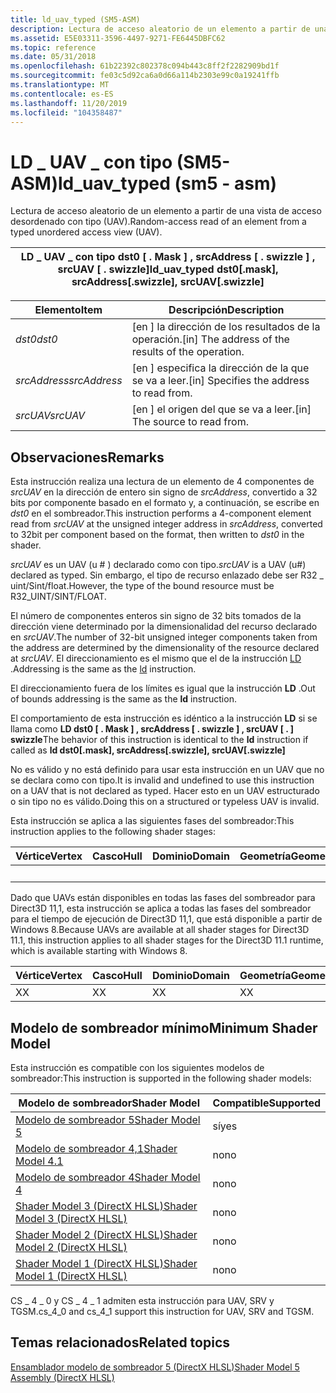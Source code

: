 ```yaml
---
title: ld_uav_typed (SM5-ASM)
description: Lectura de acceso aleatorio de un elemento a partir de una vista de acceso desordenado con tipo (UAV).
ms.assetid: E5E03311-3596-4497-9271-FE6445DBFC62
ms.topic: reference
ms.date: 05/31/2018
ms.openlocfilehash: 61b22392c802378c094b443c8ff2f2282909bd1f
ms.sourcegitcommit: fe03c5d92ca6a0d66a114b2303e99c0a19241ffb
ms.translationtype: MT
ms.contentlocale: es-ES
ms.lasthandoff: 11/20/2019
ms.locfileid: "104358487"
---
```

# <a name="ld_uav_typed-sm5---asm"></a><span data-ttu-id="e56f7-103">LD \_ UAV \_ con tipo (SM5-ASM)</span><span class="sxs-lookup"><span data-stu-id="e56f7-103">ld\_uav\_typed (sm5 - asm)</span></span>

<span data-ttu-id="e56f7-104">Lectura de acceso aleatorio de un elemento a partir de una vista de acceso desordenado con tipo (UAV).</span><span class="sxs-lookup"><span data-stu-id="e56f7-104">Random-access read of an element from a typed unordered access view (UAV).</span></span>



| <span data-ttu-id="e56f7-105">LD \_ UAV \_ con tipo dst0 \[ . Mask \] , srcAddress \[ . swizzle \] , srcUAV \[ . swizzle\]</span><span class="sxs-lookup"><span data-stu-id="e56f7-105">ld\_uav\_typed dst0\[.mask\], srcAddress\[.swizzle\], srcUAV\[.swizzle\]</span></span> |
|--------------------------------------------------------------------------|



 



| <span data-ttu-id="e56f7-106">Elemento</span><span class="sxs-lookup"><span data-stu-id="e56f7-106">Item</span></span>                                                                                                           | <span data-ttu-id="e56f7-107">Descripción</span><span class="sxs-lookup"><span data-stu-id="e56f7-107">Description</span></span>                                                    |
|----------------------------------------------------------------------------------------------------------------|----------------------------------------------------------------|
| <span data-ttu-id="e56f7-108"><span id="dst0"></span><span id="DST0"></span>*dst0*</span><span class="sxs-lookup"><span data-stu-id="e56f7-108"><span id="dst0"></span><span id="DST0"></span>*dst0*</span></span><br/>                                                | <span data-ttu-id="e56f7-109">\[en \] la dirección de los resultados de la operación.</span><span class="sxs-lookup"><span data-stu-id="e56f7-109">\[in\] The address of the results of the operation.</span></span><br/> |
| <span data-ttu-id="e56f7-110"><span id="srcAddress"></span><span id="srcaddress"></span><span id="SRCADDRESS"></span>*srcAddress*</span><span class="sxs-lookup"><span data-stu-id="e56f7-110"><span id="srcAddress"></span><span id="srcaddress"></span><span id="SRCADDRESS"></span>*srcAddress*</span></span><br/> | <span data-ttu-id="e56f7-111">\[en \] especifica la dirección de la que se va a leer.</span><span class="sxs-lookup"><span data-stu-id="e56f7-111">\[in\] Specifies the address to read from.</span></span><br/>          |
| <span data-ttu-id="e56f7-112"><span id="srcUAV"></span><span id="srcuav"></span><span id="SRCUAV"></span>*srcUAV*</span><span class="sxs-lookup"><span data-stu-id="e56f7-112"><span id="srcUAV"></span><span id="srcuav"></span><span id="SRCUAV"></span>*srcUAV*</span></span><br/>                 | <span data-ttu-id="e56f7-113">\[en \] el origen del que se va a leer.</span><span class="sxs-lookup"><span data-stu-id="e56f7-113">\[in\] The source to read from.</span></span> <br/>                    |



 

## <a name="remarks"></a><span data-ttu-id="e56f7-114">Observaciones</span><span class="sxs-lookup"><span data-stu-id="e56f7-114">Remarks</span></span>

<span data-ttu-id="e56f7-115">Esta instrucción realiza una lectura de un elemento de 4 componentes de *srcUAV* en la dirección de entero sin signo de *srcAddress*, convertido a 32 bits por componente basado en el formato y, a continuación, se escribe en *dst0* en el sombreador.</span><span class="sxs-lookup"><span data-stu-id="e56f7-115">This instruction performs a 4-component element read from *srcUAV* at the unsigned integer address in *srcAddress*, converted to 32bit per component based on the format, then written to *dst0* in the shader.</span></span>

<span data-ttu-id="e56f7-116">*srcUAV* es un UAV (u \# ) declarado como con tipo.</span><span class="sxs-lookup"><span data-stu-id="e56f7-116">*srcUAV* is a UAV (u\#) declared as typed.</span></span> <span data-ttu-id="e56f7-117">Sin embargo, el tipo de recurso enlazado debe ser R32 \_ uint/Sint/float.</span><span class="sxs-lookup"><span data-stu-id="e56f7-117">However, the type of the bound resource must be R32\_UINT/SINT/FLOAT.</span></span>

<span data-ttu-id="e56f7-118">El número de componentes enteros sin signo de 32 bits tomados de la dirección viene determinado por la dimensionalidad del recurso declarado en *srcUAV*.</span><span class="sxs-lookup"><span data-stu-id="e56f7-118">The number of 32-bit unsigned integer components taken from the address are determined by the dimensionality of the resource declared at *srcUAV*.</span></span> <span data-ttu-id="e56f7-119">El direccionamiento es el mismo que el de la instrucción [LD](ld--sm4---asm-.md) .</span><span class="sxs-lookup"><span data-stu-id="e56f7-119">Addressing is the same as the [ld](ld--sm4---asm-.md) instruction.</span></span>

<span data-ttu-id="e56f7-120">El direccionamiento fuera de los límites es igual que la instrucción **LD** .</span><span class="sxs-lookup"><span data-stu-id="e56f7-120">Out of bounds addressing is the same as the **ld** instruction.</span></span>

<span data-ttu-id="e56f7-121">El comportamiento de esta instrucción es idéntico a la instrucción **LD** si se llama como **LD dst0 \[ . Mask \] , srcAddress \[ . swizzle \] , srcUAV \[ . \] swizzle**</span><span class="sxs-lookup"><span data-stu-id="e56f7-121">The behavior of this instruction is identical to the **ld** instruction if called as **ld dst0\[.mask\], srcAddress\[.swizzle\], srcUAV\[.swizzle\]**</span></span>

<span data-ttu-id="e56f7-122">No es válido y no está definido para usar esta instrucción en un UAV que no se declara como con tipo.</span><span class="sxs-lookup"><span data-stu-id="e56f7-122">It is invalid and undefined to use this instruction on a UAV that is not declared as typed.</span></span> <span data-ttu-id="e56f7-123">Hacer esto en un UAV estructurado o sin tipo no es válido.</span><span class="sxs-lookup"><span data-stu-id="e56f7-123">Doing this on a structured or typeless UAV is invalid.</span></span>

<span data-ttu-id="e56f7-124">Esta instrucción se aplica a las siguientes fases del sombreador:</span><span class="sxs-lookup"><span data-stu-id="e56f7-124">This instruction applies to the following shader stages:</span></span>



| <span data-ttu-id="e56f7-125">Vértice</span><span class="sxs-lookup"><span data-stu-id="e56f7-125">Vertex</span></span> | <span data-ttu-id="e56f7-126">Casco</span><span class="sxs-lookup"><span data-stu-id="e56f7-126">Hull</span></span> | <span data-ttu-id="e56f7-127">Dominio</span><span class="sxs-lookup"><span data-stu-id="e56f7-127">Domain</span></span> | <span data-ttu-id="e56f7-128">Geometría</span><span class="sxs-lookup"><span data-stu-id="e56f7-128">Geometry</span></span> | <span data-ttu-id="e56f7-129">Píxel</span><span class="sxs-lookup"><span data-stu-id="e56f7-129">Pixel</span></span> | <span data-ttu-id="e56f7-130">Compute</span><span class="sxs-lookup"><span data-stu-id="e56f7-130">Compute</span></span> |
|--------|------|--------|----------|-------|---------|
|        |      |        |          | <span data-ttu-id="e56f7-131">X</span><span class="sxs-lookup"><span data-stu-id="e56f7-131">X</span></span>     | <span data-ttu-id="e56f7-132">X</span><span class="sxs-lookup"><span data-stu-id="e56f7-132">X</span></span>       |



 

<span data-ttu-id="e56f7-133">Dado que UAVs están disponibles en todas las fases del sombreador para Direct3D 11,1, esta instrucción se aplica a todas las fases del sombreador para el tiempo de ejecución de Direct3D 11,1, que está disponible a partir de Windows 8.</span><span class="sxs-lookup"><span data-stu-id="e56f7-133">Because UAVs are available at all shader stages for Direct3D 11.1, this instruction applies to all shader stages for the Direct3D 11.1 runtime, which is available starting with Windows 8.</span></span>



| <span data-ttu-id="e56f7-134">Vértice</span><span class="sxs-lookup"><span data-stu-id="e56f7-134">Vertex</span></span> | <span data-ttu-id="e56f7-135">Casco</span><span class="sxs-lookup"><span data-stu-id="e56f7-135">Hull</span></span> | <span data-ttu-id="e56f7-136">Dominio</span><span class="sxs-lookup"><span data-stu-id="e56f7-136">Domain</span></span> | <span data-ttu-id="e56f7-137">Geometría</span><span class="sxs-lookup"><span data-stu-id="e56f7-137">Geometry</span></span> | <span data-ttu-id="e56f7-138">Píxel</span><span class="sxs-lookup"><span data-stu-id="e56f7-138">Pixel</span></span> | <span data-ttu-id="e56f7-139">Compute</span><span class="sxs-lookup"><span data-stu-id="e56f7-139">Compute</span></span> |
|--------|------|--------|----------|-------|---------|
| <span data-ttu-id="e56f7-140">X</span><span class="sxs-lookup"><span data-stu-id="e56f7-140">X</span></span>      | <span data-ttu-id="e56f7-141">X</span><span class="sxs-lookup"><span data-stu-id="e56f7-141">X</span></span>    | <span data-ttu-id="e56f7-142">X</span><span class="sxs-lookup"><span data-stu-id="e56f7-142">X</span></span>      | <span data-ttu-id="e56f7-143">X</span><span class="sxs-lookup"><span data-stu-id="e56f7-143">X</span></span>        | <span data-ttu-id="e56f7-144">X</span><span class="sxs-lookup"><span data-stu-id="e56f7-144">X</span></span>     | <span data-ttu-id="e56f7-145">X</span><span class="sxs-lookup"><span data-stu-id="e56f7-145">X</span></span>       |



 

## <a name="minimum-shader-model"></a><span data-ttu-id="e56f7-146">Modelo de sombreador mínimo</span><span class="sxs-lookup"><span data-stu-id="e56f7-146">Minimum Shader Model</span></span>

<span data-ttu-id="e56f7-147">Esta instrucción es compatible con los siguientes modelos de sombreador:</span><span class="sxs-lookup"><span data-stu-id="e56f7-147">This instruction is supported in the following shader models:</span></span>



| <span data-ttu-id="e56f7-148">Modelo de sombreador</span><span class="sxs-lookup"><span data-stu-id="e56f7-148">Shader Model</span></span>                                              | <span data-ttu-id="e56f7-149">Compatible</span><span class="sxs-lookup"><span data-stu-id="e56f7-149">Supported</span></span> |
|-----------------------------------------------------------|-----------|
| [<span data-ttu-id="e56f7-150">Modelo de sombreador 5</span><span class="sxs-lookup"><span data-stu-id="e56f7-150">Shader Model 5</span></span>](d3d11-graphics-reference-sm5.md)        | <span data-ttu-id="e56f7-151">sí</span><span class="sxs-lookup"><span data-stu-id="e56f7-151">yes</span></span>       |
| [<span data-ttu-id="e56f7-152">Modelo de sombreador 4,1</span><span class="sxs-lookup"><span data-stu-id="e56f7-152">Shader Model 4.1</span></span>](dx-graphics-hlsl-sm4.md)              | <span data-ttu-id="e56f7-153">no</span><span class="sxs-lookup"><span data-stu-id="e56f7-153">no</span></span>        |
| [<span data-ttu-id="e56f7-154">Modelo de sombreador 4</span><span class="sxs-lookup"><span data-stu-id="e56f7-154">Shader Model 4</span></span>](dx-graphics-hlsl-sm4.md)                | <span data-ttu-id="e56f7-155">no</span><span class="sxs-lookup"><span data-stu-id="e56f7-155">no</span></span>        |
| [<span data-ttu-id="e56f7-156">Shader Model 3 (DirectX HLSL)</span><span class="sxs-lookup"><span data-stu-id="e56f7-156">Shader Model 3 (DirectX HLSL)</span></span>](dx-graphics-hlsl-sm3.md) | <span data-ttu-id="e56f7-157">no</span><span class="sxs-lookup"><span data-stu-id="e56f7-157">no</span></span>        |
| [<span data-ttu-id="e56f7-158">Shader Model 2 (DirectX HLSL)</span><span class="sxs-lookup"><span data-stu-id="e56f7-158">Shader Model 2 (DirectX HLSL)</span></span>](dx-graphics-hlsl-sm2.md) | <span data-ttu-id="e56f7-159">no</span><span class="sxs-lookup"><span data-stu-id="e56f7-159">no</span></span>        |
| [<span data-ttu-id="e56f7-160">Shader Model 1 (DirectX HLSL)</span><span class="sxs-lookup"><span data-stu-id="e56f7-160">Shader Model 1 (DirectX HLSL)</span></span>](dx-graphics-hlsl-sm1.md) | <span data-ttu-id="e56f7-161">no</span><span class="sxs-lookup"><span data-stu-id="e56f7-161">no</span></span>        |



 

<span data-ttu-id="e56f7-162">CS \_ 4 \_ 0 y CS \_ 4 \_ 1 admiten esta instrucción para UAV, SRV y TGSM.</span><span class="sxs-lookup"><span data-stu-id="e56f7-162">cs\_4\_0 and cs\_4\_1 support this instruction for UAV, SRV and TGSM.</span></span>

## <a name="related-topics"></a><span data-ttu-id="e56f7-163">Temas relacionados</span><span class="sxs-lookup"><span data-stu-id="e56f7-163">Related topics</span></span>

<dl> <dt>

[<span data-ttu-id="e56f7-164">Ensamblador modelo de sombreador 5 (DirectX HLSL)</span><span class="sxs-lookup"><span data-stu-id="e56f7-164">Shader Model 5 Assembly (DirectX HLSL)</span></span>](shader-model-5-assembly--directx-hlsl-.md)
</dt> </dl>

 

 





